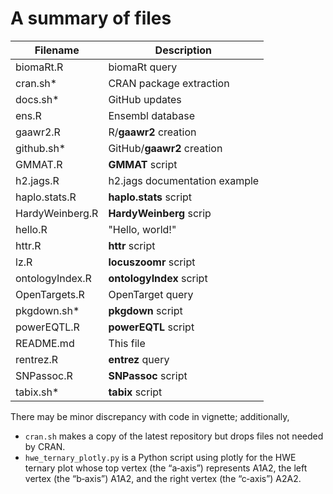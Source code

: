 
# A summary of files

Filename   | Description
-----------|--------------------------------
biomaRt.R  | biomaRt query
cran.sh*   | CRAN package extraction 
docs.sh*   | GitHub updates
ens.R      | Ensembl database
gaawr2.R   | R/**gaawr2** creation
github.sh* | GitHub/**gaawr2** creation
GMMAT.R    | **GMMAT** script
h2.jags.R  | h2.jags documentation example
haplo.stats.R    | **haplo.stats** script
HardyWeinberg.R  | **HardyWeinberg** scrip
hello.R    | "Hello, world!"
httr.R     | **httr** script
lz.R       | **locuszoomr** script
ontologyIndex.R  | **ontologyIndex** script
OpenTargets.R    | OpenTarget query
pkgdown.sh*| **pkgdown** script
powerEQTL.R| **powerEQTL** script
README.md  | This file
rentrez.R  | **entrez** query
SNPassoc.R | **SNPassoc** script
tabix.sh*  | **tabix** script

There may be minor discrepancy with code in vignette; additionally,

- `cran.sh` makes a copy of the latest repository but drops files not needed by CRAN.
- `hwe_ternary_plotly.py` is a Python script using plotly for the HWE ternary plot whose top vertex (the “a‑axis”) represents A1A2, the left vertex (the “b‑axis”) A1A2, and the right vertex (the “c‑axis”) A2A2.
